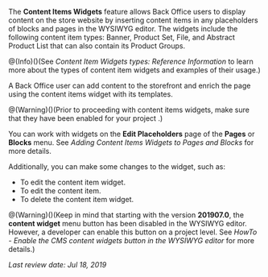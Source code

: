 The **Content Items Widgets** feature allows Back Office users to display content on the store website by inserting content items in any placeholders of blocks and pages in the WYSIWYG editor. The widgets include the following content item types: Banner, Product Set, File, and Abstract Product List that can also contain its Product Groups.

@(Info)()(See _Content Item Widgets types: Reference Information_ to learn more about the types of content item widgets and examples of their usage.)

A Back Office user can add content to the storefront and enrich the page using the content items widget with its templates.

@(Warning)()(Prior to proceeding with content items widgets, make sure that they have been enabled for your project <!-- link to IG-->.)

You can work with widgets on the **Edit Placeholders** page of the **Pages** or **Blocks** menu. See _Adding Content Items Widgets to Pages and Blocks_ for more details.

<!-- ../../../Resources/Images/CMS/Content Item Widgets/content-item-menu-page.png -->
Additionally, you can make some changes to the widget, such as:

* To edit the content item widget.
* To edit the content item.
* To delete the content item widget.

@(Warning)()(Keep in mind that starting with the version **201907.0**, the **content widget** menu button has been disabled in the WYSIWYG editor. However, a developer can enable this button on a project level. See _HowTo - Enable the CMS content widgets button in the WYSIWYG editor_ for more details.)

_Last review date: Jul 18, 2019_

<!--by Yuliia Boiko-->

<!-- Once published, add  the following docs to the Related section

Familiarize yourself with the Content Items feature
Adding a content items widget to a page
Adding a content items widget to a block
Overview and usage example of available widgets
Publishing CMS pages in the Back Office
Content Item Widgets: Reference Information

-->